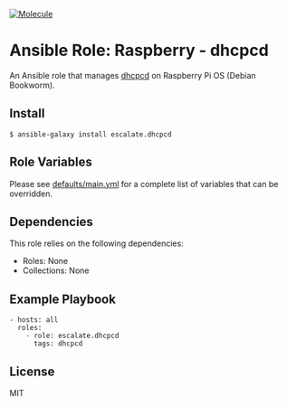 [![Molecule](https://github.com/escalate/ansible-raspberry-dhcpcd/actions/workflows/molecule.yml/badge.svg?branch=master&event=push)](https://github.com/escalate/ansible-raspberry-dhcpcd/actions/workflows/molecule.yml)

# Ansible Role: Raspberry - dhcpcd

An Ansible role that manages [dhcpcd](https://roy.marples.name/projects/dhcpcd/) on Raspberry Pi OS (Debian Bookworm).

## Install

```
$ ansible-galaxy install escalate.dhcpcd
```

## Role Variables

Please see [defaults/main.yml](https://github.com/escalate/ansible-raspberry-dhcpcd/blob/master/defaults/main.yml) for a complete list of variables that can be overridden.

## Dependencies

This role relies on the following dependencies:

* Roles: None
* Collections: None

## Example Playbook

```
- hosts: all
  roles:
    - role: escalate.dhcpcd
      tags: dhcpcd
```

## License

MIT

